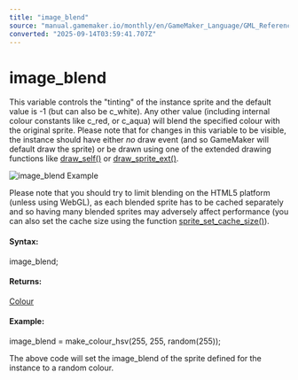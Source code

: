 ```yaml
---
title: "image_blend"
source: "manual.gamemaker.io/monthly/en/GameMaker_Language/GML_Reference/Asset_Management/Sprites/Sprite_Instance_Variables/image_blend.htm"
converted: "2025-09-14T03:59:41.707Z"
---
```


# image\_blend

This variable controls the "tinting" of the instance sprite and the default value is -1 (but can also be c\_white). Any other value (including internal colour constants like c\_red, or c\_aqua) will blend the specified colour with the original sprite. Please note that for changes in this variable to be visible, the instance should have either _no_ draw event (and so GameMaker will default draw the sprite) or be drawn using one of the extended drawing functions like [draw\_self()](../../../Drawing/Sprites_And_Tiles/draw_self.md) or [draw\_sprite\_ext()](../../../Drawing/Sprites_And_Tiles/draw_sprite_ext.md).

![image_blend Example](../../../../../assets/Images/Scripting_Reference/GML/Reference/Sprites/blend_image.png)

Please note that you should try to limit blending on the HTML5 platform (unless using WebGL), as each blended sprite has to be cached separately and so having many blended sprites may adversely affect performance (you can also set the cache size using the function [sprite\_set\_cache\_size()](../Sprite_Manipulation/sprite_set_cache_size.md)).

#### Syntax:

image\_blend;

#### Returns:

[Colour](../../../Drawing/Colour_And_Alpha/Colour_And_Alpha.md)

#### Example:

image\_blend = make\_colour\_hsv(255, 255, random(255));

The above code will set the image\_blend of the sprite defined for the instance to a random colour.